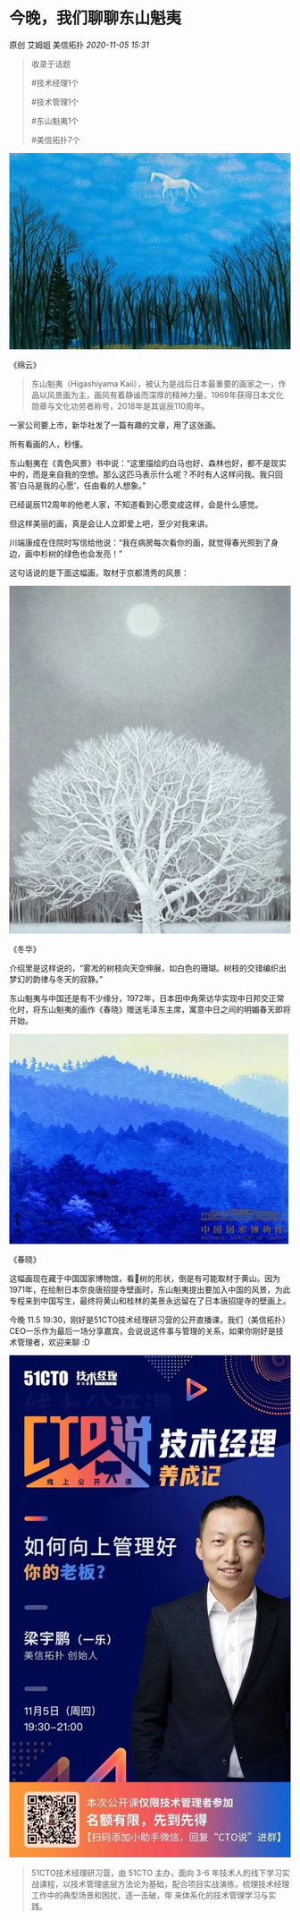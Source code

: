 # 今晚，我们聊聊东山魁夷

原创 艾姆姐 美信拓扑 _2020-11-05 15:31_

> 收录于话题
>
> \#技术经理1个
>
> \#技术管理1个
>
> \#东山魁夷1个
>
> \#美信拓扑7个

![图片](../../.gitbook/assets/articles/autogen-dae12fa7e228090a98e2b87aeea1e32302708f418a21bbe3ab713dd4bddf4bb7.webp)

《绵云》

> 东山魁夷（Higashiyama Kaii），被认为是战后日本最重要的画家之一，作品以风景画为主，画风有着静谧而深厚的精神力量，1969年获得日本文化勋章与文化功劳者称号，2018年是其诞辰110周年。

一家公司要上市，新华社发了一篇有趣的文章，用了这张画。

所有看画的人，秒懂。

东山魁夷在《青色风景》书中说：“这里描绘的白马也好、森林也好，都不是现实中的，而是来自我的空想。那么这匹马表示什么呢？不时有人这样问我。我只回答‘白马是我的心愿’，任由看的人想象。”

已经诞辰112周年的他老人家，不知道看到心愿变成这样，会是什么感觉。

但这样美丽的画，真是会让人立即爱上吧，至少对我来讲。

川端康成在住院时写信给他说：“我在病房每次看你的画，就觉得春光照到了身边，画中杉树的绿色也会发亮！”

这句话说的是下面这幅画，取材于京都清秀的风景：

![图片](../../.gitbook/assets/articles/autogen-3bc4f7829ce30949063a0bdd76a1865a312048343d0a715e8aac7687de5e5e30.webp)

《冬华》

介绍里是这样说的，“雾凇的树枝向天空伸展，如白色的珊瑚。树枝的交错编织出梦幻的韵律与冬天的寂静。”

东山魁夷与中国还是有不少缘分，1972年，日本田中角荣访华实现中日邦交正常化时，将东山魁夷的画作《春晓》赠送毛泽东主席，寓意中日之间的明媚春天即将开始。

![图片](../../.gitbook/assets/articles/autogen-35e67579182b2814c5a19e7b7804705a2a733e9404858dfbf66585c39f126848.webp)

《春晓》

这幅画现在藏于中国国家博物馆，看🌲树的形状，倒是有可能取材于黄山。因为1971年，在绘制日本奈良唐招提寺壁画时，东山魁夷提出要加入中国的风景，为此专程来到中国写生，最终将黄山和桂林的美景永远留在了日本唐招提寺的壁画上。

今晚 11.5 19:30，刚好是51CTO技术经理研习营的公开直播课，我们（美信拓扑）CEO一乐作为最后一场分享嘉宾，会说说这件事与管理的关系，如果你刚好是技术管理者，欢迎来聊 :D

![图片](../../.gitbook/assets/articles/autogen-465495d7c22b726d8c5e7ddcd001f6f2dc85c177f722fc2b4cc24840a7c7d148.webp)

> 51CTO技术经理研习营，由 51CTO 主办，面向 3-6 年技术人的线下学习实战课程，以技术管理底层方法论为基础，配合项目实战演练，梳理技术经理工作中的典型场景和困扰，逐一击破，带 来体系化的技术管理学习与实践。
